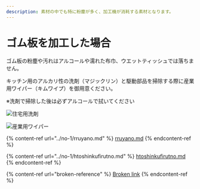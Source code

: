 ```yaml
---
description: 素材の中でも特に粉塵が多く、加工機が消耗する素材となります。
---
```


# ゴム板を加工した場合

ゴム板の粉塵や汚れはアルコールや濡れた布巾、ウエットティッシュでは落ちません。

キッチン用のアルカリ性の洗剤（マジックリン）と駆動部品を掃除する際に産業用ワイパー（キムワイプ）を御用意ください。

※洗剤で掃除した後は必ずアルコールで拭いてください

![住宅用洗剤](/assets/71t3TSbAbHL.\_AC\_SL1000\_.jpg)

![産業用ワイパー](/assets/71Dnil9A1cL.\_SL1500\_.jpg)

{% content-ref url="../no-1/rruyano.md" %}
[rruyano.md](../no-1/rruyano.md)
{% endcontent-ref %}

{% content-ref url="../no-1/htoshinkufirutno.md" %}
[htoshinkufirutno.md](../no-1/htoshinkufirutno.md)
{% endcontent-ref %}

{% content-ref url="broken-reference" %}
[Broken link](broken-reference)
{% endcontent-ref %}



